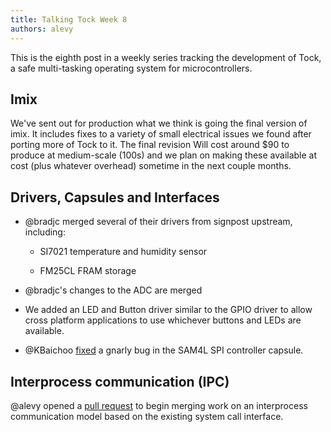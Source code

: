 ```yaml
---
title: Talking Tock Week 8
authors: alevy
---
```


This is the eighth post in a weekly series tracking the development of Tock, a
safe multi-tasking operating system for microcontrollers.

## Imix

We've sent out for production what we think is going the final version of imix.
It includes fixes to a variety of small electrical issues we found after
porting more of Tock to it. The final revision Will cost around $90 to produce
at medium-scale (100s) and we plan on making these available at cost (plus
whatever overhead) sometime in the next couple months.

## Drivers, Capsules and Interfaces

  * @bradjc merged several of their drivers from signpost upstream, including:

    - SI7021 temperature and humidity sensor

    - FM25CL FRAM storage

  * @bradjc's changes to the ADC are merged

  * We added an LED and Button driver similar to the GPIO driver to allow cross
    platform applications to use whichever buttons and LEDs are available.

  * @KBaichoo [fixed](https://github.com/helena-project/tock/pull/175) a gnarly
    bug in the SAM4L SPI controller capsule.


## Interprocess communication (IPC)

@alevy opened a [pull request](https://github.com/helena-project/tock/pull/160)
to begin merging work on an interprocess communication model based on the
existing system call interface.

